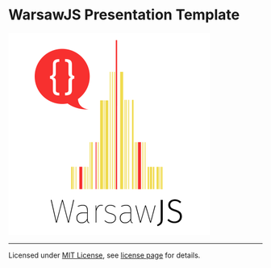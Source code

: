# WarsawJS Presentation Template

![Logo](/themes/warsawjs/pictures/logo.png)

---
Licensed under [MIT License](http://en.wikipedia.org/wiki/MIT_License), see [license page](https://github.com/shower/shower/wiki/MIT-License) for details.
